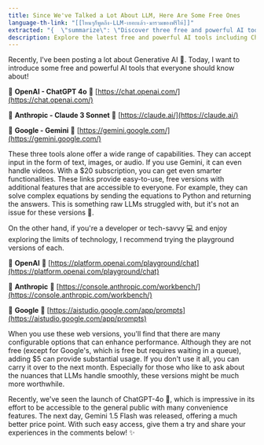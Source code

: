 ```yaml
---
title: Since We've Talked a Lot About LLM, Here Are Some Free Ones
language-th-link: "[[ไหนๆก็พูดถึง-LLM-เยอะแล้ว-มารวมของฟรีให้]]"
extracted: "{  \"summarize\": \"Discover three free and powerful AI tools: OpenAI's ChatGPT 4o, Anthropic's Claude 3 Sonnet, and Google's Gemini. These tools offer a range of capabilities, including text, image, and audio input. They also provide easy-to-use free versions with additional features.\",  \"keywords\": [\"Generative AI\", \"ChatGPT\", \"Anthropic\", \"Google Gemini\", \"AI tools\", \"LLMs\", \"Artificial Intelligence\"]}"
description: Explore the latest free and powerful AI tools including ChatGPT 4o, Claude 3 Sonnet, and Google Gemini. Learn about their capabilities, features, and playground versions for both casual users and developers.
---
```


Recently, I've been posting a lot about Generative AI 🧠. Today, I want to introduce some free and powerful AI tools that everyone should know about!

🌟 **OpenAI - ChatGPT 4o** 🔗 [https://chat.openai.com/](https://chat.openai.com/)

🌟 **Anthropic - Claude 3 Sonnet** 🔗 [https://claude.ai/](https://claude.ai/)

🌟 **Google - Gemini** 🔗 [https://gemini.google.com/](https://gemini.google.com/)

These three tools alone offer a wide range of capabilities. They can accept input in the form of text, images, or audio. If you use Gemini, it can even handle videos. With a $20 subscription, you can get even smarter functionalities. These links provide easy-to-use, free versions with additional features that are accessible to everyone. For example, they can solve complex equations by sending the equations to Python and returning the answers. This is something raw LLMs struggled with, but it's not an issue for these versions 💪.

On the other hand, if you're a developer or tech-savvy 💻 and enjoy exploring the limits of technology, I recommend trying the playground versions of each.

🔹 **OpenAI** 🔗 [https://platform.openai.com/playground/chat](https://platform.openai.com/playground/chat)

🔹 **Anthropic** 🔗 [https://console.anthropic.com/workbench/](https://console.anthropic.com/workbench/)

🔹 **Google** 🔗 [https://aistudio.google.com/app/prompts](https://aistudio.google.com/app/prompts)

When you use these web versions, you'll find that there are many configurable options that can enhance performance. Although they are not free (except for Google's, which is free but requires waiting in a queue), adding $5 can provide substantial usage. If you don't use it all, you can carry it over to the next month. Especially for those who like to ask about the nuances that LLMs handle smoothly, these versions might be much more worthwhile.

Recently, we've seen the launch of ChatGPT-4o 📣, which is impressive in its effort to be accessible to the general public with many convenience features. The next day, Gemini 1.5 Flash was released, offering a much better price point. With such easy access, give them a try and share your experiences in the comments below! ✨